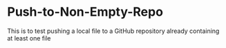 # Push-to-Non-Empty-Repo
This is to test pushing a local file to a GitHub repository already containing at least one file
